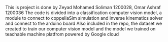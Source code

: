 This is project is done by Zeyad Mohamed Soliman 1200028, Omar Ashraf 1200036 
The code is divided into a classification computer vision model, a module to connect to coppeliaSim simulation and inverse kinematics solver and connect to the arduino board
Also included in the repo, the dataset we created to train our computer vision model and the model we trained on teachable machine platfrom powered by Google cloud
